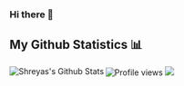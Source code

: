 ### Hi there 👋

<!--
**sonishreyas/sonishreyas** is a ✨ _special_ ✨ repository because its `README.md` (this file) appears on your GitHub profile.

Here are some ideas to get you started:

- 🔭 I’m currently working on ...
- 🌱 I’m currently learning ...
- 👯 I’m looking to collaborate on ...
- 🤔 I’m looking for help with ...
- 💬 Ask me about ...
- 📫 How to reach me: ...
- 😄 Pronouns: ...
- ⚡ Fun fact: ...
-->

## My Github Statistics 📊

<img align="left" alt="Shreyas's Github Stats" src="https://github-readme-stats.vercel.app/api?username=sonishreyas&show_icons=true&hide_border=true"/>


![Profile views](https://gpvc.arturio.dev/sonishreyas)  <img src="https://img.shields.io/github/followers/sonishreyas?label=Follow" style=" float:left, margin-right:10px" />


